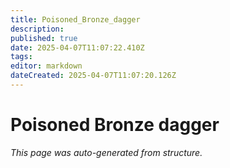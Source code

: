 ```yaml
---
title: Poisoned_Bronze_dagger
description: 
published: true
date: 2025-04-07T11:07:22.410Z
tags: 
editor: markdown
dateCreated: 2025-04-07T11:07:20.126Z
---
```


# Poisoned Bronze dagger

*This page was auto-generated from structure.*